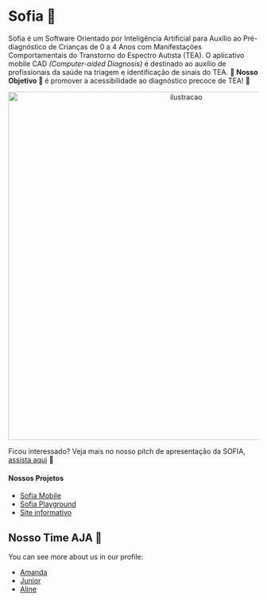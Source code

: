# Sofia 💜

Sofia é um Software Orientado por Inteligência Artificial para Auxílio ao Pré-diagnóstico de Crianças de 0 a 4 Anos com Manifestações Comportamentais do Transtorno do Espectro Autista (TEA). O aplicativo mobile CAD _(Computer-aided Diagnosis)_ é destinado ao auxílio de profissionais da saúde na triagem e identificação de sinais do TEA. <strong> 💜 Nosso Objetivo 💜 </strong> é promover a acessibilidade ao diagnóstico precoce de TEA! 💜

<div align="center">
  <img src="https://github.com/aasjunior/com.sofia.mobile/assets/85968113/ce5ba98e-c63a-4fb7-a311-ced454084bc7" width="700" alt="ilustracao">
</div>

Ficou interessado? Veja mais no nosso pitch de apresentação da SOFIA, [assista aqui](https://www.youtube.com/watch?v=wSeBx_eXvcY) 💜

#### Nossos Projetos
- <a href='https://github.com/aasjunior/com.sofia.mobile.git' target='_blank'>Sofia Mobile</a>
- <a href='https://github.com/aasjunior/sofia_playground' target='_blank'>Sofia Playground</a>
- <a href='https://sofia-aja.vercel.app/' target='_blank'>Site informativo</a>

## Nosso Time AJA 💜
You can see more about us in our profile:
* [Amanda](https://github.com/mandis-ncs)
* [Junior](https://github.com/aasjunior)
* [Aline](https://github.com/AlineLauriano)
